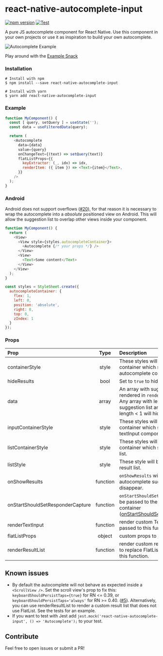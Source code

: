 # react-native-autocomplete-input
[![npm version](https://badge.fury.io/js/react-native-autocomplete-input.svg)](https://badge.fury.io/js/react-native-autocomplete-input)
[![Test](https://github.com/mrlaessig/react-native-autocomplete-input/actions/workflows/test.yml/badge.svg)](https://github.com/mrlaessig/react-native-autocomplete-input/actions/workflows/test.yml)

A pure JS autocomplete component for React Native. Use this component in your own projects or use it as inspiration to build your own autocomplete.

![Autocomplete Example](https://raw.githubusercontent.com/mrlaessig/react-native-autocomplete-input/master/example.gif)

Play around with the [Example Snack](https://byteburgers.com/autocomplete)

### Installation

```shell
# Install with npm
$ npm install --save react-native-autocomplete-input

# Install with yarn
$ yarn add react-native-autocomplete-input
```

### Example

```javascript
function MyComponent() {
  const [ query, setQuery ] = useState('');
  const data = useFilteredData(query);

  return (
    <Autocomplete
      data={data}
      value={query}
      onChangeText={(text) => setQuery(text)}
      flatListProps={{
        keyExtractor: (_, idx) => idx,
        renderItem: ({ item }) => <Text>{item}</Text>,
      }}
    />
  );
}
```

### Android
Android does not support overflows ([#20](https://github.com/mrlaessig/react-native-autocomplete-input/issues/20)), for that reason it is necessary to wrap the autocomplete into a *absolute* positioned view on Android. This will  allow the suggestion list to overlap other views inside your component.

```javascript
function MyComponent() {
  return (
    <View>
      <View style={styles.autocompleteContainer}>
        <Autocomplete {/* your props */} />
      </View>
      <View>
        <Text>Some content</Text>
      </View>
    </View>
  );
}

const styles = StyleSheet.create({
  autocompleteContainer: {
    flex: 1,
    left: 0,
    position: 'absolute',
    right: 0,
    top: 0,
    zIndex: 1
  }
});

```

### Props
| Prop | Type | Description |
| :------------ |:---------------:| :-----|
| containerStyle | style | These styles will be applied to the container which surrounds the autocomplete component. |
| hideResults | bool | Set to `true` to hide the suggestion list.
| data | array | An array with suggestion items to be rendered in `renderItem({ item, i })`. Any array with length > 0 will open the suggestion list and any array with length < 1 will hide the list. |
| inputContainerStyle | style | These styles will be applied to the container which surrounds the textInput component. |
| listContainerStyle | style | These styles will be applied to the container which surrounds the result list. |
| listStyle | style | These style will be applied to the result list. |
| onShowResults | function | `onShowResults` will be called when the autocomplete suggestions appear or disappear. |
| onStartShouldSetResponderCapture | function | `onStartShouldSetResponderCapture` will be passed to the result list view container ([onStartShouldSetResponderCapture](https://reactnative.dev/docs/gesture-responder-system#capture-shouldset-handlers)). |
| renderTextInput | function | render custom TextInput. All props passed to this function. |
| flatListProps | object | custom props to [FlatList](https://reactnative.dev/docs/flatlist). |
| renderResultList | function | render custom result list. Can be used to replace FlatList. All props passed to this function. |

## Known issues
* By default the autocomplete will not behave as expected inside a `<ScrollView />`. Set the scroll view's prop to fix this: `keyboardShouldPersistTaps={true}` for RN <= 0.39, or `keyboardShouldPersistTaps='always'` for RN >= 0.40. ([#5](https://github.com/mrlaessig/react-native-autocomplete-input/issues/5)). Alternatively, you can use renderResultList to render a custom result list that does not use FlatList. See the tests for an example.
* If you want to test with Jest add ```jest.mock('react-native-autocomplete-input', () => 'Autocomplete');``` to your test.

## Contribute
Feel free to open issues or submit a PR!
